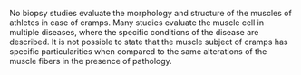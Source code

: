No biopsy studies evaluate the morphology and structure of the muscles of athletes in case of cramps. Many studies evaluate the muscle cell in multiple diseases, where the specific conditions of the disease are described. It is not possible to state that the muscle subject of cramps has specific particularities when compared to the same alterations of the muscle fibers in the presence of pathology.